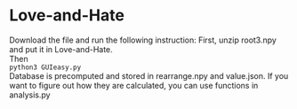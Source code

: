 # Love-and-Hate
Download the file and run the following instruction:
First, unzip root3.npy and put it in Love-and-Hate.  
Then  
```python3 GUIeasy.py```  
Database is precomputed and stored in rearrange.npy and value.json. If you want to figure out how they are calculated, you can use functions in analysis.py
